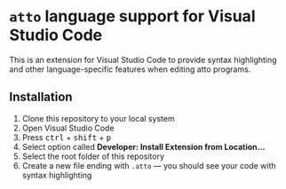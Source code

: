 # `atto` language support for Visual Studio Code
This is an extension for Visual Studio Code to provide syntax highlighting and other language-specific features when editing atto programs.

## Installation
1. Clone this repository to your local system
2. Open Visual Studio Code
3. Press <kbd>ctrl</kbd> + <kbd>shift</kbd> + <kbd>p</kbd>
4. Select option called **Developer: Install Extension from Location...**
5. Select the root folder of this repository
6. Create a new file ending with `.atto` — you should see your code with syntax highlighting